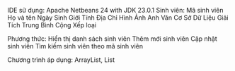 IDE sử dụng: Apache Netbeans 24 with JDK 23.0.1
Sinh viên:
Mã sinh viên
Họ và tên
Ngày Sinh 
Giới Tính
Địa Chỉ
Hình Ảnh
Anh Văn
Cơ Sở Dữ Liệu
Giải Tích
Trung Bình Cộng
Xếp loại

Phương thức:
Hiển thị danh sách sinh viên
Thêm mới sinh viên
Cập nhật sinh viên
Tìm kiếm sinh viên theo mã sinh viên

Chương trình áp dụng: ArrayList, List
